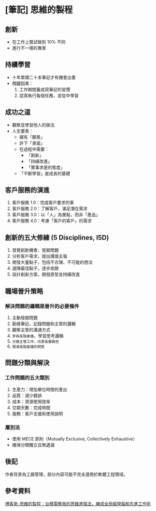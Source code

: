 # [筆記] 思維的製程


<!--more-->
## 創新

- 在工作上嘗試做到 10% 不同
- 進行不一樣的專案

## 持續學習

- 十年累積二十本筆記才有機會出書
- 關鍵因素：
  1. 工作期間養成寫筆記的習慣
  2. 認真執行每個任務，並從中學習

## 成功之道

- 觀察並學習他人的做法
- 人生要素：
  - 擁有「願景」
  - 許下「承諾」
  - 在過程中需要：
    - 「創新」
    - 「持續改進」
    - 「實事求是的態度」
  - 「不斷學習」是成長的基礎

## 客戶服務的演進

1. 客戶服務 1.0：完成客戶要求的事
2. 客戶服務 2.0：了解客戶，滿足潛在需求
3. 客戶服務 3.0：以「人」為重點，而非「產品」
4. 客戶服務 4.0：考慮「客戶的客戶」的需求

## 創新的五大修練 (5 Disciplines, I5D)

1. 發覺創新機會、發掘問題
2. 分析客戶需求，提出價值主張
3. 開發大量點子，包括不合理、不可能的想法
4. 選擇最佳點子，逐步收斂
5. 設計創新方案，開發原型並持續改進

## 職場晉升策略

### 解決問題的邏輯是晉升的必要條件

1. 主動發掘問題
2. 勤做筆記，記錄問題和主管的邏輯
3. 觀察主管的溝通方式
4. `參與高階會議`，學習思考邏輯
5. `分擔主管工作，向更高層報告`
6. `預演高階會議的問答`

## 問題分類與解決

### 工作問題的五大類別

1. 生產力：增加單位時間的產出
2. 品質：減少錯誤
3. 成本：資源使用效率
4. 交期天數：完成時間
5. 服務：客戶支援和使用說明

### 層別法

- 使用 MECE 原則（Mutually Exclusive, Collectively Exhaustive）
- 確保分類獨立且無遺漏

## 後記

作者背景為工廠管理，部分內容可能不完全適用於軟體工程領域。

## 參考資料

[博客來-思維的製程：台積電教我的思維進階法，練成全局經營腦和先進工作術](https://www.books.com.tw/products/0010945645 "‌")
